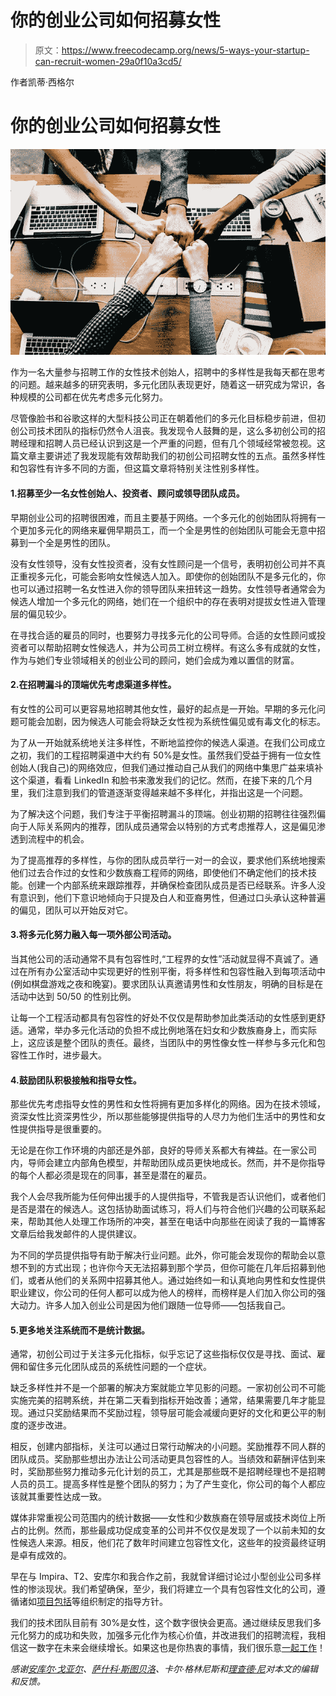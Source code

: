 # 你的创业公司如何招募女性

> 原文：<https://www.freecodecamp.org/news/5-ways-your-startup-can-recruit-women-29a0f10a3cd5/>

作者凯蒂·西格尔

# 你的创业公司如何招募女性

![ofgE-m4XAkDw37tUkRvkOxIFrTGf5v61IqOy](img/17c328b9703fac43cc5ed061a1a25753.png)

作为一名大量参与招聘工作的女性技术创始人，招聘中的多样性是我每天都在思考的问题。越来越多的研究表明，多元化团队表现更好，随着这一研究成为常识，各种规模的公司都在优先考虑多元化努力。

尽管像脸书和谷歌这样的大型科技公司正在朝着他们的多元化目标稳步前进，但初创公司技术团队的指标仍然令人沮丧。我发现令人鼓舞的是，这么多初创公司的招聘经理和招聘人员已经认识到这是一个严重的问题，但有几个领域经常被忽视。这篇文章主要讲述了我发现能有效帮助我们的初创公司招聘女性的五点。虽然多样性和包容性有许多不同的方面，但这篇文章将特别关注性别多样性。

#### 1.招募至少一名女性创始人、投资者、顾问或领导团队成员。

早期创业公司的招聘很困难，而且主要基于网络。一个多元化的创始团队将拥有一个更加多元化的网络来雇佣早期员工，而一个全是男性的创始团队可能会无意中招募到一个全是男性的团队。

没有女性领导，没有女性投资者，没有女性顾问是一个信号，表明初创公司并不真正重视多元化，可能会影响女性候选人加入。即使你的创始团队不是多元化的，你也可以通过招聘一名女性进入你的领导团队来扭转这一趋势。女性领导者通常会为候选人增加一个多元化的网络，她们在一个组织中的存在表明对提拔女性进入管理层的偏见较少。

在寻找合适的雇员的同时，也要努力寻找多元化的公司导师。合适的女性顾问或投资者可以帮助招聘女性候选人，并为公司员工树立榜样。有这么多有成就的女性，作为与她们专业领域相关的创业公司的顾问，她们会成为难以置信的财富。

#### 2.在招聘漏斗的顶端优先考虑渠道多样性。

有女性的公司可以更容易地招聘其他女性，最好的起点是一开始。早期的多元化问题可能会加剧，因为候选人可能会将缺乏女性视为系统性偏见或有毒文化的标志。

为了从一开始就系统地关注多样性，不断地监控你的候选人渠道。在我们公司成立之初，我们的工程招聘渠道中大约有 50%是女性。虽然我们受益于拥有一位女性创始人(我自己)的网络效应，但我们通过推动自己从我们的网络中集思广益来填补这个渠道，看看 LinkedIn 和脸书来激发我们的记忆。然而，在接下来的几个月里，我们注意到我们的管道逐渐变得越来越不多样化，并指出这是一个问题。

为了解决这个问题，我们专注于平衡招聘漏斗的顶端。创业初期的招聘往往强烈偏向于人际关系网内的推荐，团队成员通常会以特别的方式考虑推荐人，这是偏见渗透到流程中的机会。

为了提高推荐的多样性，与你的团队成员举行一对一的会议，要求他们系统地搜索他们过去合作过的女性和少数族裔工程师的网络，即使他们不确定他们的技术技能。创建一个内部系统来跟踪推荐，并确保检查团队成员是否已经联系。许多人没有意识到，他们下意识地倾向于只提及白人和亚裔男性，但通过口头承认这种普遍的偏见，团队可以开始反对它。

#### 3.将多元化努力融入每一项外部公司活动。

当其他公司的活动通常不具有包容性时,“工程界的女性”活动就显得不真诚了。通过在所有办公室活动中实现更好的性别平衡，将多样性和包容性融入到每项活动中(例如棋盘游戏之夜和晚宴)。要求团队认真邀请男性和女性朋友，明确的目标是在活动中达到 50/50 的性别比例。

让每一个工程活动都具有包容性的好处不仅仅是帮助参加此类活动的女性感到更舒适。通常，举办多元化活动的负担不成比例地落在妇女和少数族裔身上，而实际上，这应该是整个团队的责任。最终，当团队中的男性像女性一样参与多元化和包容性工作时，进步最大。

#### 4.鼓励团队积极接触和指导女性。

那些优先考虑指导女性的男性和女性将拥有更加多样化的网络。因为在技术领域，资深女性比资深男性少，所以那些能够提供指导的人尽力为他们生活中的男性和女性提供指导是很重要的。

无论是在你工作环境的内部还是外部，良好的导师关系都大有裨益。在一家公司内，导师会建立内部角色模型，并帮助团队成员更快地成长。然而，并不是你指导的每个人都必须是现在的同事，甚至是潜在的雇员。

我个人会尽我所能为任何伸出援手的人提供指导，不管我是否认识他们，或者他们是否是潜在的候选人。这包括协助面试练习，将人们与符合他们兴趣的公司联系起来，帮助其他人处理工作场所的冲突，甚至在电话中向那些在阅读了我的一篇博客文章后给我发邮件的人提供建议。

为不同的学员提供指导有助于解决行业问题。此外，你可能会发现你的帮助会以意想不到的方式出现；也许你今天无法招募到那个学员，但你可能在几年后招募到他们，或者从他们的关系网中招募其他人。通过始终如一和认真地向男性和女性提供职业建议，你公司的任何人都可以成为他人的榜样，而榜样是人们加入你公司的强大动力。许多人加入创业公司是因为他们跟随一位导师——包括我自己。

#### 5.更多地关注系统而不是统计数据。

通常，初创公司过于关注多元化指标，似乎忘记了这些指标仅仅是寻找、面试、雇佣和留住多元化团队成员的系统性问题的一个症状。

缺乏多样性并不是一个部署的解决方案就能立竿见影的问题。一家初创公司不可能实施完美的招聘系统，并在第二天看到指标开始改善；通常，结果需要几年才能显现。通过只奖励结果而不奖励过程，领导层可能会减缓向更好的文化和更公平的制度的逐步改进。

相反，创建内部指标，关注可以通过日常行动解决的小问题。奖励推荐不同人群的团队成员。奖励那些想出办法让公司活动更具包容性的人。当绩效和薪酬评估到来时，奖励那些努力推动多元化计划的员工，尤其是那些既不是招聘经理也不是招聘人员的员工。提高多样性是整个团队的努力；为了产生变化，你公司的每个人都应该就其重要性达成一致。

媒体非常重视公司范围内的统计数据——女性和少数族裔在领导层或技术岗位上所占的比例。然而，那些最成功促成变革的公司并不仅仅是发现了一个以前未知的女性候选人来源。相反，他们花了数年时间建立包容性文化，这些年的投资最终证明是卓有成效的。

早在与 Impira、T2、安库尔和我合作之前，我就曾详细讨论过小型创业公司多样性的惨淡现状。我们希望确保，至少，我们将建立一个具有包容性文化的公司，遵循诸如[项目包括](http://projectinclude.org/)等组织制定的指导方针。

我们的技术团队目前有 30%是女性，这个数字很快会更高。通过继续反思我们多元化努力的成功和失败，加强多元化作为核心价值，并改进我们的招聘流程，我相信这一数字在未来会继续增长。如果这也是你热衷的事情，我们很乐意[一起工作](mailto:info@impira.com)！

*感谢[安库尔·戈亚尔](https://medium.com/@Ankur.Goyal)、[萨什科·斯图贝洛](https://medium.com/@stubailo)、卡尔·格林尼斯和[理查德·尼](https://medium.com/@richinabox)对本文的编辑和反馈。*